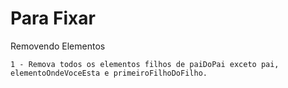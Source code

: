 # Para Fixar

Removendo Elementos

    1 - Remova todos os elementos filhos de paiDoPai exceto pai, elementoOndeVoceEsta e primeiroFilhoDoFilho.